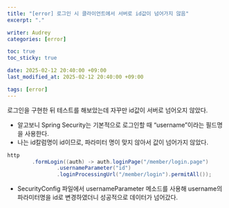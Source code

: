```yaml
---
title: "[error] 로그인 시 클라이언트에서 서버로 id값이 넘어가지 않음"
excerpt: "."

writer: Audrey
categories: [error]

toc: true
toc_sticky: true

date: 2025-02-12 20:40:00 +09:00
last_modified_at: 2025-02-12 20:40:00 +09:00

tags: [error]
---
```


로그인을 구현한 뒤 테스트를 해보았는데 자꾸만 id값이 서버로 넘어오지 않았다.

- 알고보니 Spring Security는 기본적으로 로그인할 때 “username”이라는 필드명을 사용한다.
- 나는 id칼럼명이 id이므로, 파라미터 명이 맞지 않아서 값이 넘어가지 않았다.

```java
http
        .formLogin((auth) -> auth.loginPage("/member/login.page")
                .usernameParameter("id")
                .loginProcessingUrl("/member/login").permitAll());
```

- SecurityConfig 파일에서 usernameParameter 메소드를 사용해 username의 파라미터명을 id로 변경하였더니 성공적으로 데이터가 넘어갔다.